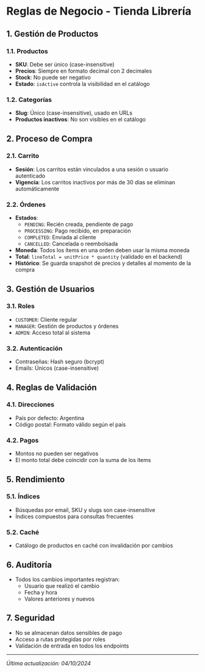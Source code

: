 # Reglas de Negocio - Tienda Librería

## 1. Gestión de Productos

### 1.1. Productos
- **SKU**: Debe ser único (case-insensitive)
- **Precios**: Siempre en formato decimal con 2 decimales
- **Stock**: No puede ser negativo
- **Estado**: `isActive` controla la visibilidad en el catálogo

### 1.2. Categorías
- **Slug**: Único (case-insensitive), usado en URLs
- **Productos inactivos**: No son visibles en el catálogo

## 2. Proceso de Compra

### 2.1. Carrito
- **Sesión**: Los carritos están vinculados a una sesión o usuario autenticado
- **Vigencia**: Los carritos inactivos por más de 30 días se eliminan automáticamente

### 2.2. Órdenes
- **Estados**:
  - `PENDING`: Recién creada, pendiente de pago
  - `PROCESSING`: Pago recibido, en preparación
  - `COMPLETED`: Enviada al cliente
  - `CANCELLED`: Cancelada o reembolsada
- **Moneda**: Todos los ítems en una orden deben usar la misma moneda
- **Total**: `lineTotal = unitPrice * quantity` (validado en el backend)
- **Histórico**: Se guarda snapshot de precios y detalles al momento de la compra

## 3. Gestión de Usuarios

### 3.1. Roles
- `CUSTOMER`: Cliente regular
- `MANAGER`: Gestión de productos y órdenes
- `ADMIN`: Acceso total al sistema

### 3.2. Autenticación
- Contraseñas: Hash seguro (bcrypt)
- Emails: Únicos (case-insensitive)

## 4. Reglas de Validación

### 4.1. Direcciones
- País por defecto: Argentina
- Código postal: Formato válido según el país

### 4.2. Pagos
- Montos no pueden ser negativos
- El monto total debe coincidir con la suma de los ítems

## 5. Rendimiento

### 5.1. Índices
- Búsquedas por email, SKU y slugs son case-insensitive
- Índices compuestos para consultas frecuentes

### 5.2. Caché
- Catálogo de productos en caché con invalidación por cambios

## 6. Auditoría
- Todos los cambios importantes registran:
  - Usuario que realizó el cambio
  - Fecha y hora
  - Valores anteriores y nuevos

## 7. Seguridad
- No se almacenan datos sensibles de pago
- Acceso a rutas protegidas por roles
- Validación de entrada en todos los endpoints

---

*Última actualización: 04/10/2024*
